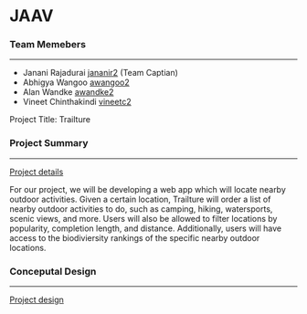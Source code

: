 # JAAV
### Team Memebers 
***
- Janani Rajadurai [jananir2](jananir2@illinois.edu) (Team Captian)
- Abhigya Wangoo [awangoo2](awangoo2@illinois.edu)
- Alan Wandke [awandke2](awandke2@illinois.edu)
- Vineet Chinthakindi [vineetc2](vineetc2@illinois.edu)

Project Title: Trailture

### Project Summary
***
[Project details](https://github.com/uiuc-fa21-cs411/jaav/blob/main/ProjectDescription.md)

For our project, we will be developing a web app which will locate nearby outdoor activities. Given a certain location, Trailture will order a list of nearby outdoor activities to do, such as camping, hiking, watersports, scenic views, and more. Users will also be allowed to filter locations by popularity, completion length, and distance. Additionally, users will have access to the biodiviersity rankings of the specific nearby outdoor locations.


### Conceputal Design 
***
[Project design](https://github.com/uiuc-fa21-cs411/jaav/blob/main/ConceptualDesign.md) 
